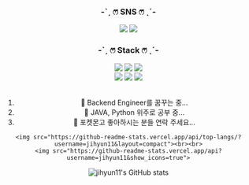 <div align="center">


### -ˋˏ ෆ⃛ SNS ෆ⃛ ˎˊ-
  
<a href="https://blog.naver.com/372491" target="_blank"><img src="https://img.shields.io/badge/BLOG-03C75A?style=for-the-badge&logo=naver&logoColor=FFFFF9"/></a>
<a href="https://blog.naver.com/372491" target="_blank"><img src="https://img.shields.io/badge/instagram-E4405F?style=for-the-badge&logo=instagram&logoColor=FFFFF9"/></a> <br>

  
  
### -ˋˏ ෆ⃛ Stack ෆ⃛ ˎˊ-
  
<img src="https://img.shields.io/badge/JAVA-007396?style=for-the-badge&logo=java&logoColor=white">
<img src="https://img.shields.io/badge/Spring-6DB33F?style=for-the-badge&logo=Spring&logoColor=white">
<img src="https://img.shields.io/badge/mysql-4479A1?style=for-the-badge&logo=mysql&logoColor=white"><br>
<img src="https://img.shields.io/badge/mariaDB-003545?style=for-the-badge&logo=mariaDB&logoColor=white">
<img src="https://img.shields.io/badge/linux-FCC624?style=for-the-badge&logo=linux&logoColor=black">
<img src="https://img.shields.io/badge/aws-232F3E?style=for-the-badge&logo=aws&logoColor=white"><br>

<br>
  
  1. 🌱 Backend Engineer를 꿈꾸는 중...
  2. 💬 JAVA, Python 위주로 공부 중...
  3. 🔭 포켓몬고 좋아하시는 분들 연락 주세요...
  
  	<img src="https://github-readme-stats.vercel.app/api/top-langs/?username=jihyun11&layout=compact"><br><br>
    <img src="https://github-readme-stats.vercel.app/api?username=jihyun11&show_icons=true">

  
  ![jihyun11's GitHub stats](https://github-readme-stats.vercel.app/api?username=jihyun11&show_icons=true&theme=merko)
  
</div>



<!--
**jihyun11/jihyun11** is a ✨ _special_ ✨ repository because its `README.md` (this file) appears on your GitHub profile.
![Top Langs](https://github-readme-stats.vercel.app/api/top-langs/?username=jihyun11&layout=Demo&theme=tokyonight)


Here are some ideas to get you started:
💬 Most used language

- 🔭 I’m currently working on ...
- 🌱 I’m currently learning ...
- 👯 I’m looking to collaborate on ...
- 🤔 I’m looking for help with ...
- 💬 Ask me about ...
- 📫 How to reach me: ...
- 😄 Pronouns: ...
- ⚡ Fun fact: ...
-->
